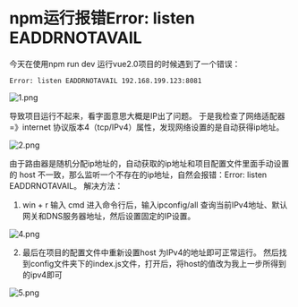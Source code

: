 # npm运行报错Error: listen EADDRNOTAVAIL

今天在使用npm run dev 运行vue2.0项目的时候遇到了一个错误：

```
Error: listen EADDRNOTAVAIL 192.168.199.123:8081
```
![1.png](https://upload-images.jianshu.io/upload_images/65990-039f524283e707b2.png?imageMogr2/auto-orient/strip%7CimageView2/2/w/1240)

导致项目运行不起来，看字面意思大概是IP出了问题。
于是我检查了网络适配器=》internet 协议版本4（tcp/IPv4）属性，发现网络设置的是自动获得ip地址。

![2.png](https://upload-images.jianshu.io/upload_images/65990-1c5b204e230173a9.png?imageMogr2/auto-orient/strip%7CimageView2/2/w/1240)

由于路由器是随机分配ip地址的，自动获取的ip地址和项目配置文件里面手动设置的 host 不一致，那么监听一个不存在的ip地址，自然会报错：Error: listen EADDRNOTAVAIL。 
解决方法：
1. win + r 输入 cmd 进入命令行后，输入ipconfig/all 查询当前IPv4地址、默认网关和DNS服务器地址，然后设置固定的IP设置。 

![4.png](https://upload-images.jianshu.io/upload_images/65990-f6601cb76ec0b8f6.png?imageMogr2/auto-orient/strip%7CimageView2/2/w/1240)

2. 最后在项目的配置文件中重新设置host 为IPv4的地址即可正常运行。 
然后找到config文件夹下的index.js文件，打开后，将host的值改为我上一步所得到的ipv4即可

![5.png](https://upload-images.jianshu.io/upload_images/65990-07263750a2924934.png?imageMogr2/auto-orient/strip%7CimageView2/2/w/1240)
